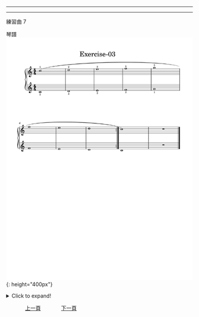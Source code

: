 ﻿---

---
練習曲 7

琴譜
![練習曲 3 琴譜](/assets/Piano/Exercise-03.svg){: height="400px"}

<details>
  <summary>Click to expand!</summary>
<ol>
<iframe width="560" height="315" src="https://www.youtube.com/embed/tchpSCkFdo0" title="練習曲 3" frameborder="0" allow="accelerometer; autoplay; clipboard-write; encrypted-media; gyroscope; picture-in-picture; web-share" allowfullscreen></iframe>

</ol>
</details>

&nbsp;&nbsp;&nbsp;&nbsp;&nbsp;&nbsp;&nbsp;&nbsp;&nbsp;&nbsp;&nbsp;&nbsp;
[上一頁](Practice06)
&nbsp;&nbsp;&nbsp;&nbsp;&nbsp;&nbsp;&nbsp;&nbsp;&nbsp;&nbsp;&nbsp;&nbsp;
[下一頁](Cords)






